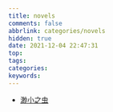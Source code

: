```yaml
---
title: novels
comments: false
abbrlink: categories/novels
hidden: true
date: 2021-12-04 22:47:31
top:
tags:
categories:
keywords:
---
```

- [渺小之虫](http://jedsek.github.io/posts/novel-small-bug)

